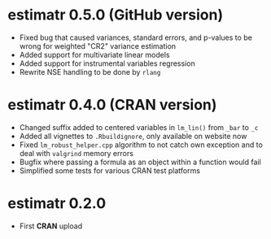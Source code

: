 # estimatr 0.5.0 (GitHub version)

* Fixed bug that caused variances, standard errors, and p-values to be wrong for weighted "CR2" variance estimation
* Added support for multivariate linear models
* Added support for instrumental variables regression
* Rewrite NSE handling to be done by `rlang`

# estimatr 0.4.0 (CRAN version)

* Changed suffix added to centered variables in `lm_lin()` from `_bar` to `_c`
* Added all vignettes to `.Rbuildignore`, only available on website now
* Fixed `lm_robust_helper.cpp` algorithm to not catch own exception and to deal with `valgrind` memory errors
* Bugfix where passing a formula as an object within a function would fail
* Simplified some tests for various CRAN test platforms

# estimatr 0.2.0

* First **CRAN** upload
